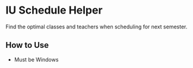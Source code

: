 # IU Schedule Helper
Find the optimal classes and teachers when scheduling for next semester.


## How to Use
* Must be Windows

